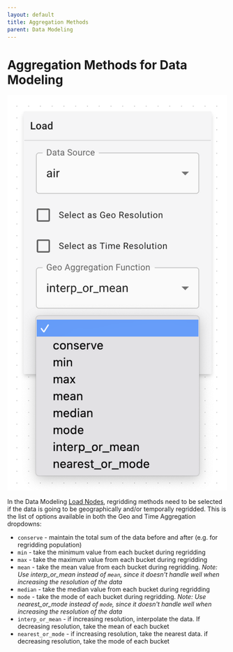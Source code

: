 ```yaml
---
layout: default
title: Aggregation Methods
parent: Data Modeling
---
```


# Aggregation Methods for Data Modeling

![Aggregation Functions](../imgs/data-modeling-aggregation-functions.png)

In the Data Modeling [Load Nodes](../data-modeling#load-node), regridding methods need to be selected if the data is going to be geographically and/or temporally regridded. This is the list of options available in both the Geo and Time Aggregation dropdowns:

- `conserve` - maintain the total sum of the data before and after (e.g. for regridding population)
- `min` - take the minimum value from each bucket during regridding
- `max` - take the maximum value from each bucket during regridding
- `mean` - take the mean value from each bucket during regridding. *Note: Use interp_or_mean instead of `mean`, since it doesn't handle well when increasing the resolution of the data*
- `median` - take the median value from each bucket during regridding
- `mode`  - take the mode of each bucket during regridding. *Note: Use nearest_or_mode instead of `mode`, since it doesn't handle well when increasing the resolution of the data*
- `interp_or_mean`  - if increasing resolution, interpolate the data. If decreasing resolution, take the mean of each bucket
- `nearest_or_mode`  - if increasing resolution, take the nearest data. if decreasing resolution, take the mode of each bucket